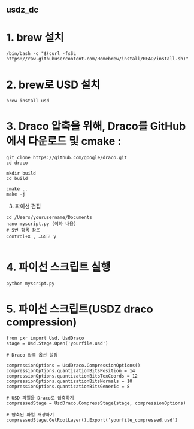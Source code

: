## usdz_dc

# 1. brew 설치
```code
/bin/bash -c "$(curl -fsSL https://raw.githubusercontent.com/Homebrew/install/HEAD/install.sh)"
```
# 2. brew로 USD 설치
```code
brew install usd
```

# 3. Draco 압축을 위해, Draco를 GitHub에서 다운로드 및 cmake :
```code
git clone https://github.com/google/draco.git
cd draco

mkdir build
cd build

cmake ..
make -j
```


3. 파이선 편집 
```code
cd /Users/yourusername/Documents
nano myscript.py (이하 내용)
# 5번 항목 참조
Control+X , 그리고 y


```

# 4. 파이선 스크립트 실행
```code
python myscript.py
```
# 5. 파이선 스크립트(USDZ draco compression)
```code
from pxr import Usd, UsdDraco
stage = Usd.Stage.Open('yourfile.usd')

# Draco 압축 옵션 설정

compressionOptions = UsdDraco.CompressionOptions()
compressionOptions.quantizationBitsPosition = 14
compressionOptions.quantizationBitsTexCoords = 12
compressionOptions.quantizationBitsNormals = 10
compressionOptions.quantizationBitsGeneric = 8

# USD 파일을 Draco로 압축하기
compressedStage = UsdDraco.CompressStage(stage, compressionOptions)

# 압축된 파일 저장하기
compressedStage.GetRootLayer().Export('yourfile_compressed.usd')
```
